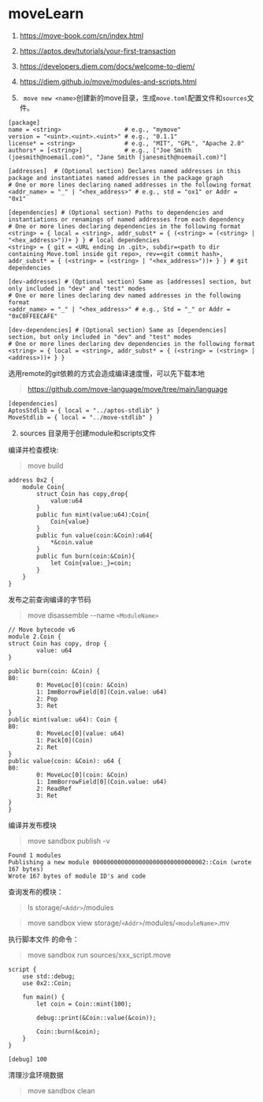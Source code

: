 # moveLearn
1. https://move-book.com/cn/index.html
2. https://aptos.dev/tutorials/your-first-transaction
3. https://developers.diem.com/docs/welcome-to-diem/
4. https://diem.github.io/move/modules-and-scripts.html


1. ``` move new <name>```创建新的move目录，生成```move.toml```配置文件和```sources```文件。
```text
[package]
name = <string>                  # e.g., "mymove"
version = "<uint>.<uint>.<uint>" # e.g., "0.1.1"
license* = <string>              # e.g., "MIT", "GPL", "Apache 2.0"
authors* = [<string>]            # e.g., ["Joe Smith (joesmith@noemail.com)", "Jane Smith (janesmith@noemail.com)"]

[addresses]  # (Optional section) Declares named addresses in this package and instantiates named addresses in the package graph
# One or more lines declaring named addresses in the following format
<addr_name> = "_" | "<hex_address>" # e.g., std = "ox1" or Addr = "0x1"

[dependencies] # (Optional section) Paths to dependencies and instantiations or renamings of named addresses from each dependency
# One or more lines declaring dependencies in the following format
<string> = { local = <string>, addr_subst* = { (<string> = (<string> | "<hex_address>"))+ } } # local dependencies
<string> = { git = <URL ending in .git>, subdir=<path to dir containing Move.toml inside git repo>, rev=<git commit hash>, addr_subst* = { (<string> = (<string> | "<hex_address>"))+ } } # git dependencies

[dev-addresses] # (Optional section) Same as [addresses] section, but only included in "dev" and "test" modes
# One or more lines declaring dev named addresses in the following format
<addr_name> = "_" | "<hex_address>" # e.g., Std = "_" or Addr = "0xC0FFEECAFE"

[dev-dependencies] # (Optional section) Same as [dependencies] section, but only included in "dev" and "test" modes
# One or more lines declaring dev dependencies in the following format
<string> = { local = <string>, addr_subst* = { (<string> = (<string> | <address>))+ } }
```
选用remote的git依赖的方式会造成编译速度慢，可以先下载本地
> https://github.com/move-language/move/tree/main/language
```text
[dependencies]
AptosStdlib = { local = "../aptos-stdlib" }
MoveStdlib = { local = "../move-stdlib" }
```
2. sources 目录用于创建module和scripts文件

编译并检查模块:
> move build

```text
address 0x2 {
    module Coin{
        struct Coin has copy,drop{
            value:u64
        }
        public fun mint(value:u64):Coin{
            Coin{value}
        }
        public fun value(coin:&Coin):u64{
            *&coin.value
        }
        public fun burn(coin:&Coin){
            let Coin{value:_}=coin;
        }
    }
}
```

发布之前查询编译的字节码
> move disassemble --name `<ModuleName>`
```text
// Move bytecode v6
module 2.Coin {
struct Coin has copy, drop {
        value: u64
}

public burn(coin: &Coin) {
B0:
        0: MoveLoc[0](coin: &Coin)
        1: ImmBorrowField[0](Coin.value: u64)
        2: Pop
        3: Ret
}
public mint(value: u64): Coin {
B0:
        0: MoveLoc[0](value: u64)
        1: Pack[0](Coin)
        2: Ret
}
public value(coin: &Coin): u64 {
B0:
        0: MoveLoc[0](coin: &Coin)
        1: ImmBorrowField[0](Coin.value: u64)
        2: ReadRef
        3: Ret
}
}
```

编译并发布模块
> move sandbox publish -v
```text
Found 1 modules
Publishing a new module 00000000000000000000000000000002::Coin (wrote 167 bytes)
Wrote 167 bytes of module ID's and code
```

查询发布的模块：
> ls storage/`<Addr>`/modules

> move sandbox view storage/`<Addr>`/modules/`<moduleName>`.mv


执行脚本文件 的命令： 
> move sandbox run sources/xxx_script.move

```text
script {
    use std::debug;
    use 0x2::Coin;

    fun main() {
        let coin = Coin::mint(100);

        debug::print(&Coin::value(&coin));

        Coin::burn(&coin);
    }
}
```
```text
[debug] 100
```

清理沙盒环境数据
> move sandbox clean


